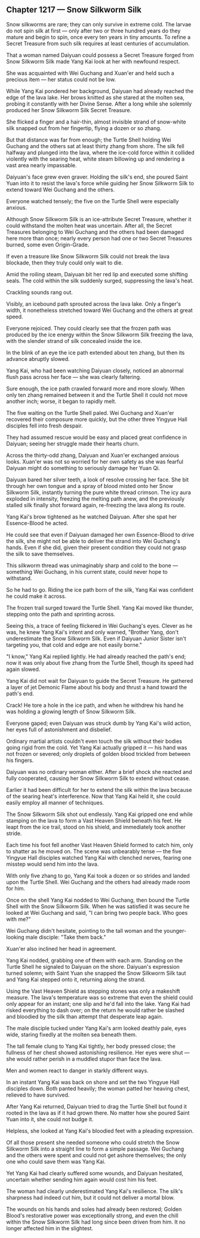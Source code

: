 ## Chapter 1217 — Snow Silkworm Silk

Snow silkworms are rare; they can only survive in extreme cold. The larvae do not spin silk at first — only after two or three hundred years do they mature and begin to spin, once every ten years in tiny amounts. To refine a Secret Treasure from such silk requires at least centuries of accumulation.

That a woman named Daiyuan could possess a Secret Treasure forged from Snow Silkworm Silk made Yang Kai look at her with newfound respect.

She was acquainted with Wei Guchang and Xuan'er and held such a precious item — her status could not be low.

While Yang Kai pondered her background, Daiyuan had already reached the edge of the lava lake. Her brows knitted as she stared at the molten sea, probing it constantly with her Divine Sense. After a long while she solemnly produced her Snow Silkworm Silk Secret Treasure.

She flicked a finger and a hair-thin, almost invisible strand of snow-white silk snapped out from her fingertip, flying a dozen or so zhang.

But that distance was far from enough; the Turtle Shell holding Wei Guchang and the others sat at least thirty zhang from shore. The silk fell halfway and plunged into the lava, where the ice-cold force within it collided violently with the searing heat, white steam billowing up and rendering a vast area nearly impassable.

Daiyuan's face grew even graver. Holding the silk's end, she poured Saint Yuan into it to resist the lava's force while guiding her Snow Silkworm Silk to extend toward Wei Guchang and the others.

Everyone watched tensely; the five on the Turtle Shell were especially anxious.

Although Snow Silkworm Silk is an ice-attribute Secret Treasure, whether it could withstand the molten heat was uncertain. After all, the Secret Treasures belonging to Wei Guchang and the others had been damaged here more than once; nearly every person had one or two Secret Treasures burned, some even Origin-Grade.

If even a treasure like Snow Silkworm Silk could not break the lava blockade, then they truly could only wait to die.

Amid the roiling steam, Daiyuan bit her red lip and executed some shifting seals. The cold within the silk suddenly surged, suppressing the lava's heat.

Crackling sounds rang out.

Visibly, an icebound path sprouted across the lava lake. Only a finger's width, it nonetheless stretched toward Wei Guchang and the others at great speed.

Everyone rejoiced. They could clearly see that the frozen path was produced by the ice energy within the Snow Silkworm Silk freezing the lava, with the slender strand of silk concealed inside the ice.

In the blink of an eye the ice path extended about ten zhang, but then its advance abruptly slowed.

Yang Kai, who had been watching Daiyuan closely, noticed an abnormal flush pass across her face — she was clearly faltering.

Sure enough, the ice path crawled forward more and more slowly. When only ten zhang remained between it and the Turtle Shell it could not move another inch; worse, it began to rapidly melt.

The five waiting on the Turtle Shell paled. Wei Guchang and Xuan'er recovered their composure more quickly, but the other three Yingyue Hall disciples fell into fresh despair.

They had assumed rescue would be easy and placed great confidence in Daiyuan; seeing her struggle made their hearts churn.

Across the thirty-odd zhang, Daiyuan and Xuan'er exchanged anxious looks. Xuan'er was not so worried for her own safety as she was fearful Daiyuan might do something to seriously damage her Yuan Qi.

Daiyuan bared her silver teeth, a look of resolve crossing her face. She bit through her own tongue and a spray of blood misted onto her Snow Silkworm Silk, instantly turning the pure white thread crimson. The icy aura exploded in intensity, freezing the melting path anew, and the previously stalled silk finally shot forward again, re-freezing the lava along its route.

Yang Kai's brow tightened as he watched Daiyuan. After she spat her Essence-Blood he acted.

He could see that even if Daiyuan damaged her own Essence-Blood to drive the silk, she might not be able to deliver the strand into Wei Guchang's hands. Even if she did, given their present condition they could not grasp the silk to save themselves.

This silkworm thread was unimaginably sharp and cold to the bone — something Wei Guchang, in his current state, could never hope to withstand.

So he had to go. Riding the ice path born of the silk, Yang Kai was confident he could make it across.

The frozen trail surged toward the Turtle Shell. Yang Kai moved like thunder, stepping onto the path and sprinting across.

Seeing this, a trace of feeling flickered in Wei Guchang's eyes. Clever as he was, he knew Yang Kai's intent and only warned, "Brother Yang, don't underestimate the Snow Silkworm Silk. Even if Daiyuan Junior Sister isn't targeting you, that cold and edge are not easily borne."

"I know," Yang Kai replied lightly. He had already reached the path's end; now it was only about five zhang from the Turtle Shell, though its speed had again slowed.

Yang Kai did not wait for Daiyuan to guide the Secret Treasure. He gathered a layer of jet Demonic Flame about his body and thrust a hand toward the path's end.

Crack! He tore a hole in the ice path, and when he withdrew his hand he was holding a glowing length of Snow Silkworm Silk.

Everyone gaped; even Daiyuan was struck dumb by Yang Kai's wild action, her eyes full of astonishment and disbelief.

Ordinary martial artists couldn't even touch the silk without their bodies going rigid from the cold. Yet Yang Kai actually gripped it — his hand was not frozen or severed; only droplets of golden blood trickled from between his fingers.

Daiyuan was no ordinary woman either. After a brief shock she reacted and fully cooperated, causing her Snow Silkworm Silk to extend without cease.

Earlier it had been difficult for her to extend the silk within the lava because of the searing heat's interference. Now that Yang Kai held it, she could easily employ all manner of techniques.

The Snow Silkworm Silk shot out endlessly. Yang Kai gripped one end while stamping on the lava to form a Vast Heaven Shield beneath his feet. He leapt from the ice trail, stood on his shield, and immediately took another stride.

Each time his foot fell another Vast Heaven Shield formed to catch him, only to shatter as he moved on. The scene was unbearably tense — the five Yingyue Hall disciples watched Yang Kai with clenched nerves, fearing one misstep would send him into the lava.

With only five zhang to go, Yang Kai took a dozen or so strides and landed upon the Turtle Shell. Wei Guchang and the others had already made room for him.

Once on the shell Yang Kai nodded to Wei Guchang, then bound the Turtle Shell with the Snow Silkworm Silk. When he was satisfied it was secure he looked at Wei Guchang and said, "I can bring two people back. Who goes with me?"

Wei Guchang didn't hesitate, pointing to the tall woman and the younger-looking male disciple: "Take them back."

Xuan'er also inclined her head in agreement.

Yang Kai nodded, grabbing one of them with each arm. Standing on the Turtle Shell he signaled to Daiyuan on the shore. Daiyuan's expression turned solemn; with Saint Yuan she snapped the Snow Silkworm Silk taut and Yang Kai stepped onto it, returning along the strand.

Using the Vast Heaven Shield as stepping stones was only a makeshift measure. The lava's temperature was so extreme that even the shield could only appear for an instant; one slip and he'd fall into the lake. Yang Kai had risked everything to dash over; on the return he would rather be slashed and bloodied by the silk than attempt that desperate leap again.

The male disciple tucked under Yang Kai's arm looked deathly pale, eyes wide, staring fixedly at the molten sea beneath them.

The tall female clung to Yang Kai tightly, her body pressed close; the fullness of her chest showed astonishing resilience. Her eyes were shut — she would rather perish in a muddled stupor than face the lava.

Men and women react to danger in starkly different ways.

In an instant Yang Kai was back on shore and set the two Yingyue Hall disciples down. Both panted heavily; the woman patted her heaving chest, relieved to have survived.

After Yang Kai returned, Daiyuan tried to drag the Turtle Shell but found it rooted in the lava as if it had grown there. No matter how she poured Saint Yuan into it, she could not budge it.

Helpless, she looked at Yang Kai's bloodied feet with a pleading expression.

Of all those present she needed someone who could stretch the Snow Silkworm Silk into a straight line to form a simple passage. Wei Guchang and the others were spent and could not get ashore themselves; the only one who could save them was Yang Kai.

Yet Yang Kai had clearly suffered some wounds, and Daiyuan hesitated, uncertain whether sending him again would cost him his feet.

The woman had clearly underestimated Yang Kai's resilience. The silk's sharpness had indeed cut him, but it could not deliver a mortal blow.

The wounds on his hands and soles had already been restored; Golden Blood's restorative power was exceptionally strong, and even the chill within the Snow Silkworm Silk had long since been driven from him. It no longer affected him in the slightest.